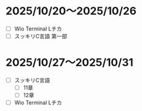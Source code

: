# 2025/10/20〜2025/10/26
- [ ] Wio Terminal Lチカ
- [ ] スッキリC言語 第一部

# 2025/10/27〜2025/10/31
- [ ] スッキリC言語
  - [ ] 11章
  - [ ] 12章  
- [ ] Wio Terminal Lチカ
